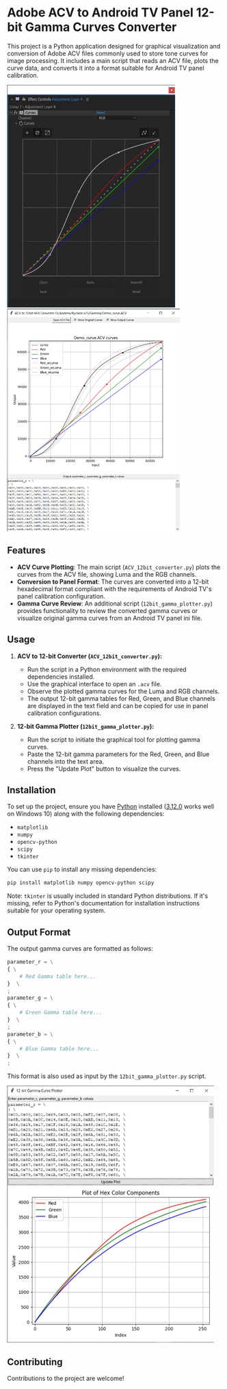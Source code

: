 # Adobe ACV to Android TV Panel 12-bit Gamma Curves Converter

This project is a Python application designed for graphical visualization and conversion of Adobe ACV files commonly used to store tone curves for image processing. It includes a main script that reads an ACV file, plots the curve data, and converts it into a format suitable for Android TV panel calibration.

<img src="https://github.com/NameRX/ACV_12bit_converter/blob/main/Adobe_AE_curves_screenshot.png" height="520" alt="Screenshot of Adobe_curves"> <img src="https://github.com/NameRX/ACV_12bit_converter/blob/main/ACV_12bit_converter_screenshot.png" height="520" alt="Screenshot of ACV conversion">


## Features

- **ACV Curve Plotting**: The main script (`ACV_12bit_converter.py`) plots the curves from the ACV file, showing Luma and the RGB channels.
- **Conversion to Panel Format**: The curves are converted into a 12-bit hexadecimal format compliant with the requirements of Android TV's panel calibration configuration.
- **Gamma Curve Review**: An additional script (`12bit_gamma_plotter.py`) provides functionality to review the converted gamma curves or visualize original gamma curves from an Android TV panel ini file.

## Usage

1. **ACV to 12-bit Converter (`ACV_12bit_converter.py`):**
    - Run the script in a Python environment with the required dependencies installed.
    - Use the graphical interface to open an `.acv` file.
    - Observe the plotted gamma curves for the Luma and RGB channels.
    - The output 12-bit gamma tables for Red, Green, and Blue channels are displayed in the text field and can be copied for use in panel calibration configurations.

2. **12-bit Gamma Plotter (`12bit_gamma_plotter.py`):**
    - Run the script to initiate the graphical tool for plotting gamma curves.
    - Paste the 12-bit gamma parameters for the Red, Green, and Blue channels into the text area.
    - Press the "Update Plot" button to visualize the curves.

## Installation

To set up the project, ensure you have [Python](https://www.python.org/downloads/) installed ([3.12.0](https://www.python.org/downloads/release/python-3120/) works well on Windows 10) along with the following dependencies:

- `matplotlib`
- `numpy`
- `opencv-python`
- `scipy`
- `tkinter`

You can use `pip` to install any missing dependencies:

```bash
pip install matplotlib numpy opencv-python scipy
```

Note: `tkinter` is usually included in standard Python distributions. If it's missing, refer to Python's documentation for installation instructions suitable for your operating system.

## Output Format

The output gamma curves are formatted as follows:

```python
parameter_r = \
{ \
    # Red Gamma table here...
}  \
;
parameter_g = \
{ \
    # Green Gamma table here...
}  \
;
parameter_b = \
{ \
    # Blue Gamma table here...
}  \
;
```

This format is also used as input by the `12bit_gamma_plotter.py` script.

<img src="https://github.com/NameRX/ACV_12bit_converter/blob/main/12bit_gamma_plotter_screenshot.png" height="600" alt="Screenshot of gamma curve plotting">

## Contributing

Contributions to the project are welcome!
